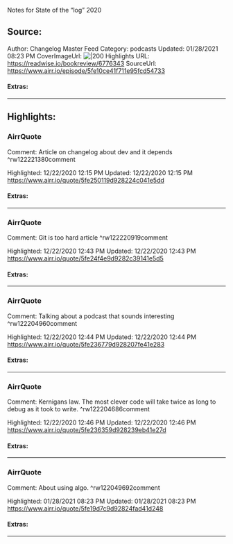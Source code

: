 Notes for State of the “log” 2020

## Source:
Author: Changelog Master Feed
Category: podcasts
Updated: 01/28/2021 08:23 PM
CoverImageUrl: 
![|200](https://cdn.changelog.com/images/podcasts/master-original-3922a5ce5ede81d973adc3cd618f7e64.png?vsn=d)
Highlights URL: https://readwise.io/bookreview/6776343
SourceUrl: https://www.airr.io/episode/5fe10ce41f711e95fcd54733


#### Extras:




 
-----
 ## Highlights:

### AirrQuote
Comment: Article on changelog about dev and it depends ^rw122221380comment

Highlighted: 12/22/2020 12:15 PM
Updated: 12/22/2020 12:15 PM
https://www.airr.io/quote/5fe250119d928224c041e5dd


#### Extras:





------

### AirrQuote
Comment: Git is too hard article ^rw122220919comment

Highlighted: 12/22/2020 12:43 PM
Updated: 12/22/2020 12:43 PM
https://www.airr.io/quote/5fe24f4e9d9282c39141e5d5


#### Extras:





------

### AirrQuote
Comment: Talking about a podcast that sounds interesting ^rw122204960comment

Highlighted: 12/22/2020 12:44 PM
Updated: 12/22/2020 12:44 PM
https://www.airr.io/quote/5fe236779d928207fe41e283


#### Extras:





------

### AirrQuote
Comment: Kernigans law. The most clever code will take twice as long to debug as it took to write. ^rw122204686comment

Highlighted: 12/22/2020 12:46 PM
Updated: 12/22/2020 12:46 PM
https://www.airr.io/quote/5fe236359d928239eb41e27d


#### Extras:





------

### AirrQuote
Comment: About using algo. ^rw122049692comment

Highlighted: 01/28/2021 08:23 PM
Updated: 01/28/2021 08:23 PM
https://www.airr.io/quote/5fe19d7c9d92824fad41d248


#### Extras:





------

